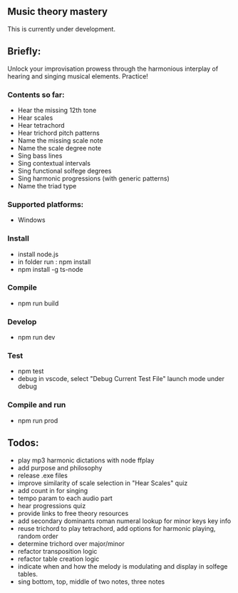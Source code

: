 ## Music theory mastery
This is currently under development.

## Briefly:
Unlock your improvisation prowess through the harmonious interplay of hearing and singing musical elements. 
Practice!

### Contents so far:
- Hear the missing 12th tone
- Hear scales
- Hear tetrachord
- Hear trichord pitch patterns
- Name the missing scale note
- Name the scale degree note
- Sing bass lines
- Sing contextual intervals
- Sing functional solfege degrees
- Sing harmonic progressions (with generic patterns)
- Name the triad type

### Supported platforms:
- Windows

### Install
- install node.js
- in folder run : npm install
- npm install -g ts-node

### Compile
- npm run build

### Develop
- npm run dev

### Test
- npm test
- debug in vscode, select "Debug Current Test File" launch mode under debug

### Compile and run
- npm run prod

## Todos:
- play mp3 harmonic dictations with node ffplay
- add purpose and philosophy
- release .exe files
- improve similarity of scale selection in "Hear Scales" quiz
- add count in for singing
- tempo param to each audio part
- hear progressions quiz
- provide links to free theory resources
- add secondary dominants roman numeral lookup for minor keys key info
- reuse trichord to play tetrachord, add options for harmonic playing, random order
- determine trichord over major/minor
- refactor transposition logic
- refactor table creation logic
- indicate when and how the melody is modulating and display in solfege tables.
- sing bottom, top, middle of two notes, three notes
